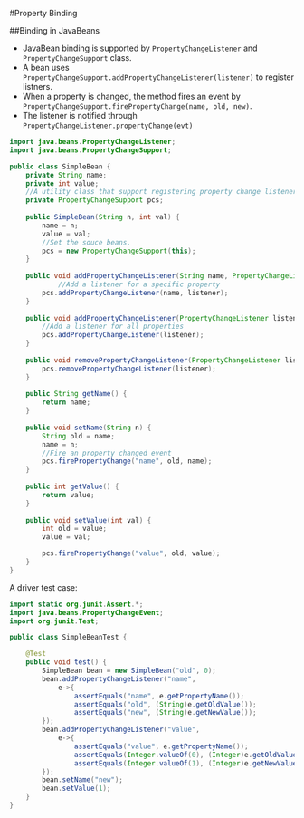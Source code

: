 #Property Binding

##Binding in JavaBeans
* JavaBean binding is supported by `PropertyChangeListener` and `PropertyChangeSupport` class. 
* A bean uses `PropertyChangeSupport.addPropertyChangeListener(listener)` to register listners. 
* When a property is changed, the method fires an event by `PropertyChangeSupport.firePropertyChange(name, old, new)`.
* The listener is notified through `PropertyChangeListener.propertyChange(evt)`

```java
import java.beans.PropertyChangeListener;
import java.beans.PropertyChangeSupport;

public class SimpleBean {
	private String name;
	private int value;
	//A utility class that support registering property change listeners.
	private PropertyChangeSupport pcs;
	
	public SimpleBean(String n, int val) {
		name = n;
		value = val;
		//Set the souce beans.
		pcs = new PropertyChangeSupport(this);
	}
	
	public void addPropertyChangeListener(String name, PropertyChangeListener listener) {
	        //Add a listener for a specific property
		pcs.addPropertyChangeListener(name, listener);
	}
	
	public void addPropertyChangeListener(PropertyChangeListener listener) {
		//Add a listener for all properties
		pcs.addPropertyChangeListener(listener);
	}
	
	public void removePropertyChangeListener(PropertyChangeListener listener) {
		pcs.removePropertyChangeListener(listener);
	}
	
	public String getName() {
		return name;
	}
	
	public void setName(String n) {
		String old = name;
		name = n;
		//Fire an property changed event
		pcs.firePropertyChange("name", old, name);
	}
	
	public int getValue() {
		return value;
	}
	
	public void setValue(int val) {
		int old = value;
		value = val;

		pcs.firePropertyChange("value", old, value);
	}
}
```

A driver test case:
```java
import static org.junit.Assert.*;
import java.beans.PropertyChangeEvent;
import org.junit.Test;

public class SimpleBeanTest {

	@Test
	public void test() {
		SimpleBean bean = new SimpleBean("old", 0);
		bean.addPropertyChangeListener("name", 
			e->{
				assertEquals("name", e.getPropertyName());
				assertEquals("old", (String)e.getOldValue());
				assertEquals("new", (String)e.getNewValue());
		});
		bean.addPropertyChangeListener("value", 
			e->{
				assertEquals("value", e.getPropertyName());
				assertEquals(Integer.valueOf(0), (Integer)e.getOldValue());
				assertEquals(Integer.valueOf(1), (Integer)e.getNewValue());
		});
		bean.setName("new");
		bean.setValue(1);
	}
}
```
